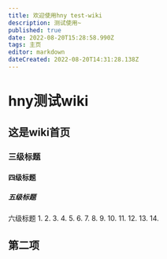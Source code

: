```yaml
---
title: 欢迎使用hny test-wiki
description: 测试使用~
published: true
date: 2022-08-20T15:28:58.990Z
tags: 主页
editor: markdown
dateCreated: 2022-08-20T14:31:28.138Z
---
```


# hny测试wiki

## 这是wiki首页

### 三级标题

#### 四级标题

##### 五级标题

六级标题
1.
2.
3.
4.
5.
6.
7.
8.
9.
10.
11.
12.
13.
14.
## 第二项
